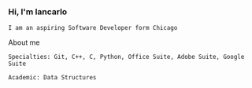 ### Hi, I'm Iancarlo


    I am an aspiring Software Developer form Chicago 

About me 

    
    Specialties: Git, C++, C, Python, Office Suite, Adobe Suite, Google Suite
  
    Academic: Data Structures
